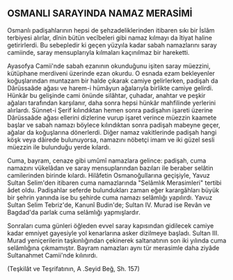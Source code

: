 ## OSMANLI SARAYINDA NAMAZ MERASİMİ

Osmanlı padişahlarının hepsi de şehzadeliklerinden itibaren sıkı bir İslâm terbiyesi alırlar, dînin bütün vecîbeleri gibi namaz kılmayı da îtiyat haline getirirlerdi. Bu sebepledir ki geçen yüzyıla kadar sabah na­mazlarını saray camiinde, saray mensuplarıyla kılmaları kaçınılmaz bir hareketti.

Ayasofya Camii'nde sabah ezanının okunduğunu işiten saray müez­zini, kütüphane merdiveni üzerinde ezan okurdu. O esnada ezam bekle­yenler koğuşlarından muntazam bir halde çıkarak camiye gelirlerken, padişah da Dârüssaâde ağası ve harem-i hümâyun ağalarıyla birlikte ca­miye gelirdi. Hünkâr bu gelişinde cami önünde silâhtar, çuhadar, anah­tar ve peşkir ağaları tarafından karşılanır, daha sonra hepsi hünkâr mah­filinde yerlerini alırlardı. Sünnet-i Şerif kılındıktan hemen sonra padişa­hın işareti üzerine Dârüssaâde ağası ellerini dizlerine vurup işaret verin­ce müezzin kaamete başlar ve sabah namazı böylece kılındıktan sonra padişah mabeyne geçer, ağalar da koğuşlarına dönerlerdi. Diğer namaz vakitlerinde padişah hangi köşk veya dâirede bulunuyorsa, namazını nö­betçi imam ve iki güzel sesli müezzin ile bulunduğu yerde kılardı.

Cuma, bayram, cenaze gibi umûmî namazlara gelince: padişah, cu­ma namazını vükelâdan ve saray mensuplarından bazıları ile beraber se­lâtin camilerinden birinde kılardı. Hilâfetin Osmanoğullarına geçişiyle, Yavuz Sultan Selim'den itibaren cuma namazlarında "Selâmlık Mera­simleri" tertibi âdet oldu. Padişahlar seferde bulundukları zaman eğer karargâhları büyük bir şehrin yanında ise bu şehirde cuma namazı se­lâmlığı yapılırdı. Yavuz Sultan Selim Tebriz'de, Kanunî Budin'de; Sul­tan IV. Murad ise Revân ve Bagdad'da parlak cuma selâmlığı yapmış­lardır.

Sonraları cuma günleri öğleden evvel saray kapısından gidilecek ca­miye kadar emniyet gayesiyle yol kenarlarına asker dizilmeye başladı. Sultan III. Murad yeniçerilerin taşkınlığından çekinerek saltanatının son iki yılında cuma selâmlığına çıkmamıştır. Bayram namazları aynı tür merasimle daha ziyâde Sultanahmet Camii'nde kılınırdı.

(Teşkilât ve Teşrifatının, A .Seyid Beğ, Sh. 157)
